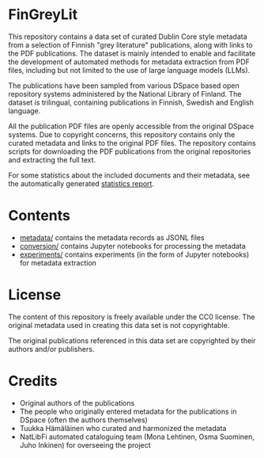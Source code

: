# FinGreyLit

This repository contains a data set of curated Dublin Core style metadata from a selection of Finnish "grey literature" publications, along with links to the PDF publications. The dataset is mainly intended to enable and facilitate the development of automated methods for metadata extraction from PDF files, including but not limited to the use of large language models (LLMs).

The publications have been sampled from various DSpace based open repository systems administered by the National Library of Finland. The dataset is trilingual, containing publications in Finnish, Swedish and English language.

All the publication PDF files are openly accessible from the original DSpace systems. Due to copyright concerns, this repository contains only the curated metadata and links to the original PDF files. The repository contains scripts for downloading the PDF publications from the original repositories and extracting the full text.

For some statistics about the included documents and their metadata, see the automatically generated [statistics report](statistics.md).

# Contents

* [metadata/](metadata/) contains the metadata records as JSONL files
* [conversion/](conversion/) contains Jupyter notebooks for processing the metadata
* [experiments/](experiments/) contains experiments (in the form of Jupyter notebooks) for metadata extraction

# License

The content of this repository is freely available under the CC0 license. The original metadata used in creating this data set is not copyrightable.

The original publications referenced in this data set are copyrighted by their authors and/or publishers.

# Credits

* Original authors of the publications
* The people who originally entered metadata for the publications in DSpace (often the authors themselves)
* Tuukka Hämäläinen who curated and harmonized the metadata
* NatLibFi automated cataloguing team (Mona Lehtinen, Osma Suominen, Juho Inkinen) for overseeing the project
